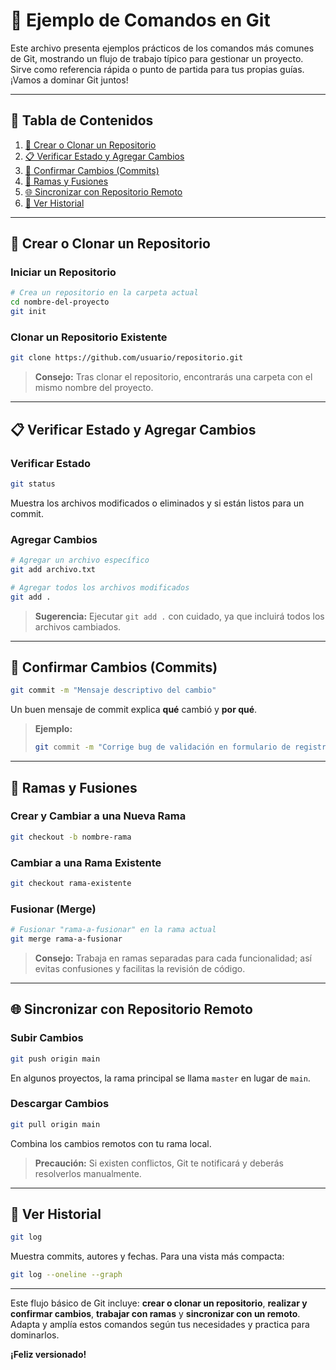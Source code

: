 # 🚀 **Ejemplo de Comandos en Git**

Este archivo presenta ejemplos prácticos de los comandos más comunes de Git, mostrando un flujo de trabajo típico para gestionar un proyecto. Sirve como referencia rápida o punto de partida para tus propias guías. ¡Vamos a dominar Git juntos!

---

## 📑 **Tabla de Contenidos**

1. [📂 Crear o Clonar un Repositorio](#-crear-o-clonar-un-repositorio)
2. [📋 Verificar Estado y Agregar Cambios](#-verificar-estado-y-agregar-cambios)
3. [💾 Confirmar Cambios (Commits)](#-confirmar-cambios-commits)
4. [🔀 Ramas y Fusiones](#-ramas-y-fusiones)
5. [🌐 Sincronizar con Repositorio Remoto](#-sincronizar-con-repositorio-remoto)
6. [👀 Ver Historial](#-ver-historial)

---

## 📂 **Crear o Clonar un Repositorio**

### **Iniciar un Repositorio**
```bash
# Crea un repositorio en la carpeta actual
cd nombre-del-proyecto
git init
```

### **Clonar un Repositorio Existente**
```bash
git clone https://github.com/usuario/repositorio.git
```
> **Consejo:** Tras clonar el repositorio, encontrarás una carpeta con el mismo nombre del proyecto.

---

## 📋 **Verificar Estado y Agregar Cambios**

### **Verificar Estado**
```bash
git status
```
Muestra los archivos modificados o eliminados y si están listos para un commit.

### **Agregar Cambios**
```bash
# Agregar un archivo específico
git add archivo.txt

# Agregar todos los archivos modificados
git add .
```
> **Sugerencia:** Ejecutar `git add .` con cuidado, ya que incluirá todos los archivos cambiados.

---

## 💾 **Confirmar Cambios (Commits)**
```bash
git commit -m "Mensaje descriptivo del cambio"
```
Un buen mensaje de commit explica **qué** cambió y **por qué**.

> **Ejemplo:**
> ```bash
> git commit -m "Corrige bug de validación en formulario de registro"
> ```

---

## 🔀 **Ramas y Fusiones**

### **Crear y Cambiar a una Nueva Rama**
```bash
git checkout -b nombre-rama
```

### **Cambiar a una Rama Existente**
```bash
git checkout rama-existente
```

### **Fusionar (Merge)**
```bash
# Fusionar "rama-a-fusionar" en la rama actual
git merge rama-a-fusionar
```
> **Consejo:** Trabaja en ramas separadas para cada funcionalidad; así evitas confusiones y facilitas la revisión de código.

---

## 🌐 **Sincronizar con Repositorio Remoto**

### **Subir Cambios**
```bash
git push origin main
```
En algunos proyectos, la rama principal se llama `master` en lugar de `main`.

### **Descargar Cambios**
```bash
git pull origin main
```
Combina los cambios remotos con tu rama local.

> **Precaución:** Si existen conflictos, Git te notificará y deberás resolverlos manualmente.

---

## 👀 **Ver Historial**
```bash
git log
```
Muestra commits, autores y fechas. Para una vista más compacta:
```bash
git log --oneline --graph
```

---

Este flujo básico de Git incluye: **crear o clonar un repositorio**, **realizar y confirmar cambios**, **trabajar con ramas** y **sincronizar con un remoto**. Adapta y amplía estos comandos según tus necesidades y practica para dominarlos.

**¡Feliz versionado!**

